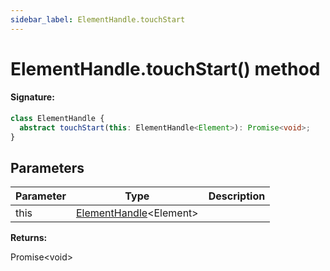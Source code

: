 ```yaml
---
sidebar_label: ElementHandle.touchStart
---
```


# ElementHandle.touchStart() method

#### Signature:

```typescript
class ElementHandle {
  abstract touchStart(this: ElementHandle<Element>): Promise<void>;
}
```

## Parameters

| Parameter | Type                                                         | Description |
| --------- | ------------------------------------------------------------ | ----------- |
| this      | [ElementHandle](./puppeteer.elementhandle.md)&lt;Element&gt; |             |

**Returns:**

Promise&lt;void&gt;
